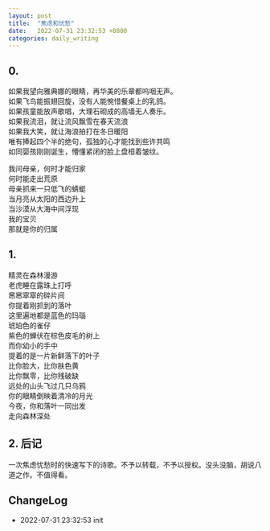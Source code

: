 ```yaml
---
layout: post
title:  "焦虑和忧愁"
date:   2022-07-31 23:32:53 +0800
categories: daily_writing
---
```


## 0.

如果我望向雅典娜的眼睛，再华美的乐章都呜咽无声。  
如果飞鸟能振翅回旋，没有人能惋惜餐桌上的乳鸽。  
如果孩童能放声歌唱，大理石砌成的高墙无人奏乐。  
如果我流泪，就让流风飘雪在春天流浪    
如果我大笑，就让海浪拍打在冬日暖阳  
唯有捧起四个半的绝句，孤独的心才能找到些许共鸣  
如同婴孩刚刚诞生，懵懂紧闭的脸上盘桓着皱纹。  

我问母亲，何时才能归家  
何时能走出荒原  
母亲抓来一只低飞的蜻蜓  
当月亮从太阳的西边升上  
当沙漠从大海中间浮现  
我的宝贝  
那就是你的归属  

## 1.
精灵在森林漫游  
老虎睡在露珠上打呼  
窸窸窣窣的碎片间  
你提着刚抓到的落叶  
这里遍地都是蓝色的玛瑙  
琥珀色的雀仔  
紫色的蝉伏在棕色皮毛的树上  
而你幼小的手中  
提着的是一片新鲜落下的叶子  
比你脸大，比你肤色黄  
比你飘零，比你残破缺  
远处的山头飞过几只乌鸦  
你的眼睛倒映着清冷的月光  
今夜，你和落叶一同出发  
走向森林深处  




## 2. 后记
一次焦虑忧愁时的快速写下的诗歌。不予以转载，不予以授权。没头没脑，胡说八道之作。不值得看。


## ChangeLog

- 2022-07-31 23:32:53 init